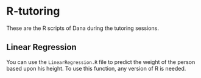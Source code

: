 # R-tutoring
These are the R scripts of Dana during the tutoring sessions.

## Linear Regression
You can use the `LinearRegression.R` file to predict the weight of the person based upon his height. To use this function, any version of R is needed.
